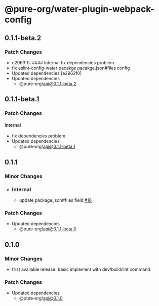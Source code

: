 # @pure-org/water-plugin-webpack-config

## 0.1.1-beta.2

### Patch Changes

- e2963f0: #### Internal fix dependencies problem
- fix eslint-config-water pacakge pacakge.json#files config
- Updated dependencies [e2963f0]
- Updated dependencies
  - @pure-org/api@0.1.1-beta.2

## 0.1.1-beta.1

### Patch Changes

#### Internal

- fix dependencies problem
- Updated dependencies
  - @pure-org/api@0.1.1-beta.1

## 0.1.1

### Minor Changes

- ### Internal

  - update package.json#files field [#16](https://github.com/yidafu/pure-water/pull/16)

### Patch Changes

- Updated dependencies
  - @pure-org/api@0.1.1-beta.0

## 0.1.0

### Minor Changes

- frist available release. basic implement with dev/build/lint command.

### Patch Changes

- Updated dependencies
  - @pure-org/api@0.1.0
